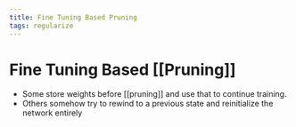 ```yaml
---
title: Fine Tuning Based Pruning
tags: regularize
---
```


# Fine Tuning Based [[Pruning]]
- Some store weights before [[pruning]] and use that to continue training.
- Others somehow try to rewind to a previous state and reinitialize the network entirely
































































